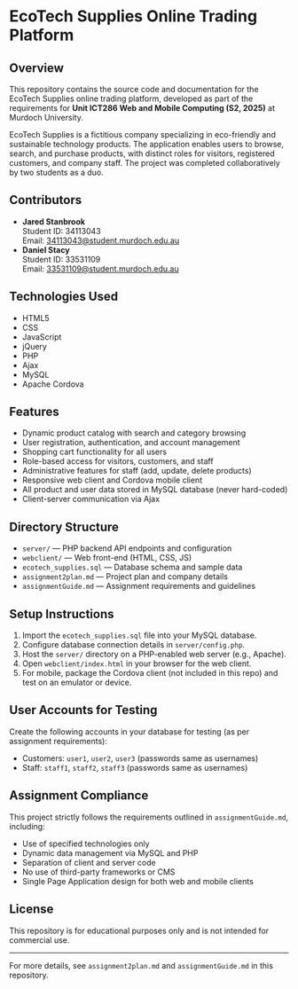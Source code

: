 # EcoTech Supplies Online Trading Platform

## Overview

This repository contains the source code and documentation for the EcoTech Supplies online trading platform, developed as part of the requirements for **Unit ICT286 Web and Mobile Computing (S2, 2025)** at Murdoch University.

EcoTech Supplies is a fictitious company specializing in eco-friendly and sustainable technology products. The application enables users to browse, search, and purchase products, with distinct roles for visitors, registered customers, and company staff. The project was completed collaboratively by two students as a duo.

## Contributors

- **Jared Stanbrook**  
  Student ID: 34113043  
  Email: 34113043@student.murdoch.edu.au
- **Daniel Stacy**  
  Student ID: 33531109  
  Email: 33531109@student.murdoch.edu.au

## Technologies Used

- HTML5
- CSS
- JavaScript
- jQuery
- PHP
- Ajax
- MySQL
- Apache Cordova

## Features

- Dynamic product catalog with search and category browsing
- User registration, authentication, and account management
- Shopping cart functionality for all users
- Role-based access for visitors, customers, and staff
- Administrative features for staff (add, update, delete products)
- Responsive web client and Cordova mobile client
- All product and user data stored in MySQL database (never hard-coded)
- Client-server communication via Ajax

## Directory Structure

- `server/` — PHP backend API endpoints and configuration
- `webclient/` — Web front-end (HTML, CSS, JS)
- `ecotech_supplies.sql` — Database schema and sample data
- `assignment2plan.md` — Project plan and company details
- `assignmentGuide.md` — Assignment requirements and guidelines

## Setup Instructions

1. Import the `ecotech_supplies.sql` file into your MySQL database.
2. Configure database connection details in `server/config.php`.
3. Host the `server/` directory on a PHP-enabled web server (e.g., Apache).
4. Open `webclient/index.html` in your browser for the web client.
5. For mobile, package the Cordova client (not included in this repo) and test on an emulator or device.

## User Accounts for Testing

Create the following accounts in your database for testing (as per assignment requirements):

- Customers: `user1`, `user2`, `user3` (passwords same as usernames)
- Staff: `staff1`, `staff2`, `staff3` (passwords same as usernames)

## Assignment Compliance

This project strictly follows the requirements outlined in `assignmentGuide.md`, including:

- Use of specified technologies only
- Dynamic data management via MySQL and PHP
- Separation of client and server code
- No use of third-party frameworks or CMS
- Single Page Application design for both web and mobile clients

## License

This repository is for educational purposes only and is not intended for commercial use.

---

For more details, see `assignment2plan.md` and `assignmentGuide.md` in this repository.
